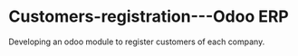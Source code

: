 # Customers-registration---Odoo ERP
Developing an odoo module to register customers of each company.
